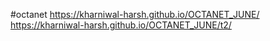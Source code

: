 #octanet
https://kharniwal-harsh.github.io/OCTANET_JUNE/
https://kharniwal-harsh.github.io/OCTANET_JUNE/t2/
